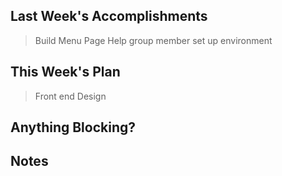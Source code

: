 ## Last Week's Accomplishments

> Build Menu Page
> Help group member set up environment

## This Week's Plan

> Front end Design

## Anything Blocking?

## Notes

